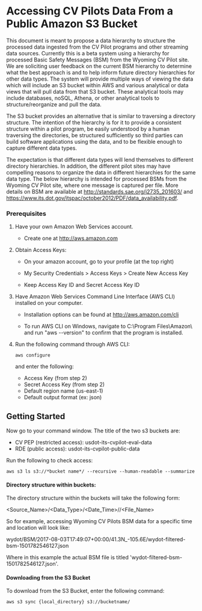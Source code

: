 # Accessing CV Pilots Data From a Public Amazon S3 Bucket

This document is meant to propose a data hierarchy to structure the processed data ingested from the CV Pilot programs and other streaming data sources. Currently this is a beta system using a hierarchy for processed Basic Safety Messages (BSM) from the Wyoming CV Pilot site. We are soliciting user feedback on the current BSM hierarchy to determine what the best approach is and to help inform future directory hierarchies for other data types. The system will provide multiple ways of viewing the data which will include an S3 bucket within AWS and various analytical or data views that will pull data from that S3 bucket. These analytical tools may include databases, noSQL, Athena, or other analytical tools to structure/reorganize and pull the data.

The S3 bucket provides an alternative that is similar to traversing a directory structure. The intention of the hierarchy is for it to provide a consistent structure within a pilot program, be easily understood by a human traversing the directories, be structured sufficiently so third parties can build software applications using the data, and to be flexible enough to capture different data types. 

The expectation is that different data types will lend themselves to different directory hierarchies. In addition, the different pilot sites may have compelling reasons to organize the data in different hierarchies for the same data type. The below hierarchy is intended for processed BSMs from the Wyoming CV Pilot site, where one message is captured per file. More details on BSM are available at http://standards.sae.org/j2735_201603/ and https://www.its.dot.gov/itspac/october2012/PDF/data_availability.pdf. 

### Prerequisites

1) Have your own Amazon Web Services account.

	- Create one at http://aws.amazon.com
 
2) Obtain Access Keys:
 
	- On your amazon account, go to your profile (at the top right)
	 
	- My Security Credentials > Access Keys > Create New Access Key
	 
	- Keep Access Key ID and Secret Access Key ID
 
3) Have Amazon Web Services Command Line Interface (AWS CLI) installed on your computer.

	- Installation options can be found at http://aws.amazon.com/cli

	- To run AWS CLI on Windows, navigate to C:\Program Files\Amazon\ and run "aws
	 --version" to confirm that the program is installed.
 
4) Run the following command through AWS CLI:
	```
	aws configure
	```
	and enter the following:
	 
	* Access Key (from step 2)
	* Secret Access Key (from step 2)
	* Default region name (us-east-1)
	* Default output format (ex: json)

## Getting Started

Now go to your command window. The title of the two s3 buckets are: 

 *	CV PEP (restricted access): usdot-its-cvpilot-eval-data
 *	RDE (public access): usdot-its-cvpilot-public-data

Run the following to check access:
```
aws s3 ls s3://*bucket name*/ --recursive --human-readable --summarize
```

#### Directory structure within buckets:

The directory structure within the buckets will take the following form:

<Source_Name>/<Data_Type>/<Date_Time>/<Location>/<File_Name>

So for example, accessing Wyoming CV Pilots BSM data for a specific time and location will look like: 

wydot/BSM/2017-08-03T17:49:07+00:00/41.3N_-105.6E/wydot-filtered-bsm-1501782546127.json

Where in this example the actual BSM file is titled 'wydot-filtered-bsm-1501782546127.json'.

#### Downloading from the S3 Bucket

To download from the S3 Bucket, enter the following command:

```
aws s3 sync {local_directory} s3://bucketname/
```
